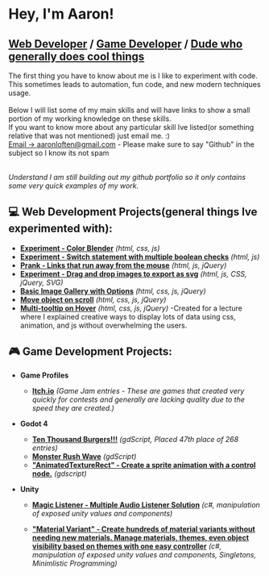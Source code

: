 # Hey, I'm Aaron!
## [Web Developer](https://github.com/ALoften) / [Game Developer](https://github.com/ALoften) / [Dude who generally does cool things](https://github.com/ALoften)

The first thing you have to know about me is I like to experiment with code. This sometimes leads to automation, fun code, and new modern techniques usage.
<br><br>
Below I will list some of my main skills and will have links to show a small portion of my working knowledge on these skills.
<br>
If you want to know more about any particular skill Ive listed(or something relative that was not mentioned) just email me. :)
<br>
[Email -> aaronloften@gmail.com](mailto:aaronloften@gmail.com) - Please make sure to say "Github" in the subject so I know its not spam

<br>
<i>
  Understand I am still building out my github portfolio so it only contains some very quick examples of my work.
  
</i>

## 💻 Web Development Projects(general things Ive experimented with):

- **[Experiment - Color Blender](https://github.com/ALoften/Color-Blender/tree/main)** *(html, css, js)*
- **[Experiment - Switch statement with multiple boolean checks](https://github.com/ALoften/Js-switch-with-multiple-boolean-checks)** *(html, js)*
- **[Prank - Links that run away from the mouse](https://github.com/ALoften/Prank-Link-Runner)** *(html, js, jQuery)*
- **[Experiment - Drag and drop images to export as svg](https://github.com/ALoften/drag-and-drop-svg-creator)** *(html, js, CSS, jQuery, SVG)*
- **[Basic Image Gallery with Options](https://github.com/ALoften/slide-it-gallery)** *(html, css, js, jQuery)*
- **[Move object on scroll](https://jsfiddle.net/x_sus/m6cg9jtL/5/)** *(html, css, js, jQuery)*
- **[Multi-tooltip on Hover](https://jsfiddle.net/x_sus/ozh1u873/)** *(html, css, js, jQuery)* -Created for a lecture where I explained creative ways to display lots of data using css, animation, and js without overwhelming the users.

<!--

- **[Flex-It Display Framework](https://github.com/ALoften)** *(html, css)*
  - **[Flex-It Library](https://github.com/ALoften)** *(html, css)*
  - **[BONUS: Flex-It Page Builder](https://github.com/ALoften)** *(html, css, js)*
- **[Drag and drop image creator](https://github.com/ALoften)** *(html, css, js, svg/jpg/png)*
  - **[Version with deadzone overlay](https://github.com/ALoften)** *(html, css, js, jQuery)*)*
- **[Expandable columns on hover](https://github.com/ALoften)** *(html, css)*
-->

## 🎮 Game Development Projects:


- **Game Profiles**
  - **[Itch.io](https://x-sus.itch.io/)** *(Game Jam entries - These are games that created very quickly for contests and generally are lacking quality due to the speed they are created.)*

- **Godot 4**
  - **[Ten Thousand Burgers!!!](https://x-sus.itch.io/ten-thousand-burgers)** *(gdScript, Placed 47th place of 268 entries)*
  - **[Monster Rush Wave](https://x-sus.itch.io/monster-rush-wave)** *(gdScript)*
  - **["AnimatedTextureRect" - Create a sprite animation with a control node.](https://github.com/ALoften/Godot_AnimatedTextureRect)** *(gdscript)*

- **Unity**
  - **[Magic Listener - Multiple Audio Listener Solution](https://assetstore.unity.com/packages/tools/audio/magic-listener-multiple-audio-listener-solution-210472)** *(c#, manipulation of exposed unity values and components)*

  - **["Material Variant" - Create hundreds of material variants without needing new materials. Manage materials, themes, even object visibility based on themes with one easy controller](https://assetstore.unity.com/packages/tools/level-design/material-variant-dynamic-visual-customization-238059)** *(c#, manipulation of exposed unity values and components, Singletons, Minimlistic Programming)*
 
    
<!--
## 😎😎😎 Cool Stuff:

- **RaspberryPi Stuff**
  - Will fill out later =p
  
- **Automated Development**
  - Will fill out later =p
  
- **AI**
  - Will fill out later =p

-->
